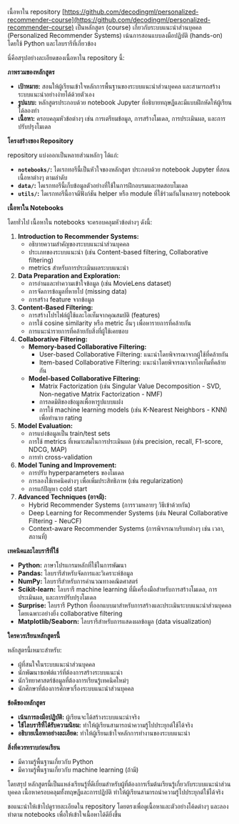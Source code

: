 เนื้อหาใน repository [https://github.com/decodingml/personalized-recommender-course](https://github.com/decodingml/personalized-recommender-course) เป็นหลักสูตร (course) เกี่ยวกับระบบแนะนำส่วนบุคคล (Personalized Recommender Systems) เน้นการสอนแบบลงมือปฏิบัติ (hands-on) โดยใช้ Python และไลบรารีที่เกี่ยวข้อง

นี่คือสรุปอย่างละเอียดของเนื้อหาใน repository นี้:

**ภาพรวมของหลักสูตร**

*   **เป้าหมาย:** สอนให้ผู้เรียนเข้าใจหลักการพื้นฐานของระบบแนะนำส่วนบุคคล และสามารถสร้างระบบแนะนำอย่างง่ายได้ด้วยตัวเอง
*   **รูปแบบ:** หลักสูตรประกอบด้วย notebook Jupyter ที่อธิบายทฤษฎีและมีแบบฝึกหัดให้ผู้เรียนได้ลองทำ
*   **เนื้อหา:** ครอบคลุมหัวข้อต่างๆ เช่น การเตรียมข้อมูล, การสร้างโมเดล, การประเมินผล, และการปรับปรุงโมเดล

**โครงสร้างของ Repository**

repository แบ่งออกเป็นหลายส่วนหลักๆ ได้แก่:

*   **`notebooks/`:** ไดเรกทอรีนี้เป็นหัวใจของหลักสูตร ประกอบด้วย notebook Jupyter ที่สอนเนื้อหาต่างๆ ตามลำดับ
*   **`data/`:** ไดเรกทอรีนี้เก็บข้อมูลตัวอย่างที่ใช้ในการฝึกอบรมและทดสอบโมเดล
*   **`utils/`:** ไดเรกทอรีนี้อาจมีฟังก์ชัน helper หรือ module ที่ใช้ร่วมกันในหลายๆ notebook

**เนื้อหาใน Notebooks**

โดยทั่วไป เนื้อหาใน notebooks จะครอบคลุมหัวข้อต่างๆ ดังนี้:

1.  **Introduction to Recommender Systems:**
    *   อธิบายความสำคัญของระบบแนะนำส่วนบุคคล
    *   ประเภทของระบบแนะนำ (เช่น Content-based filtering, Collaborative filtering)
    *   metrics สำหรับการประเมินผลระบบแนะนำ
2.  **Data Preparation and Exploration:**
    *   การอ่านและทำความเข้าใจข้อมูล (เช่น MovieLens dataset)
    *   การจัดการข้อมูลที่หายไป (missing data)
    *   การสร้าง feature จากข้อมูล
3.  **Content-Based Filtering:**
    *   การสร้างโปรไฟล์ผู้ใช้และไอเท็มจากคุณสมบัติ (features)
    *   การใช้ cosine similarity หรือ metric อื่นๆ เพื่อหารายการที่คล้ายกัน
    *   การแนะนำรายการที่คล้ายกับสิ่งที่ผู้ใช้เคยชอบ
4.  **Collaborative Filtering:**
    *   **Memory-based Collaborative Filtering:**
        *   User-based Collaborative Filtering: แนะนำโดยพิจารณาจากผู้ใช้ที่คล้ายกัน
        *   Item-based Collaborative Filtering: แนะนำโดยพิจารณาจากไอเท็มที่คล้ายกัน
    *   **Model-based Collaborative Filtering:**
        *   Matrix Factorization (เช่น Singular Value Decomposition - SVD, Non-negative Matrix Factorization - NMF)
        *   การลดมิติของข้อมูลเพื่อหารูปแบบแฝง
        *   การใช้ machine learning models (เช่น K-Nearest Neighbors - KNN) เพื่อทำนาย rating
5.  **Model Evaluation:**
    *   การแบ่งข้อมูลเป็น train/test sets
    *   การใช้ metrics ที่เหมาะสมในการประเมินผล (เช่น precision, recall, F1-score, NDCG, MAP)
    *   การทำ cross-validation
6.  **Model Tuning and Improvement:**
    *   การปรับ hyperparameters ของโมเดล
    *   การลองใช้เทคนิคต่างๆ เพื่อเพิ่มประสิทธิภาพ (เช่น regularization)
    *   การแก้ปัญหา cold start
7.  **Advanced Techniques (อาจมี):**
    *   Hybrid Recommender Systems (การรวมหลายๆ วิธีเข้าด้วยกัน)
    *   Deep Learning for Recommender Systems (เช่น Neural Collaborative Filtering - NeuCF)
    *   Context-aware Recommender Systems (การพิจารณาบริบทต่างๆ เช่น เวลา, สถานที่)

**เทคนิคและไลบรารีที่ใช้**

*   **Python:** ภาษาโปรแกรมหลักที่ใช้ในการพัฒนา
*   **Pandas:** ไลบรารีสำหรับจัดการและวิเคราะห์ข้อมูล
*   **NumPy:** ไลบรารีสำหรับการคำนวณทางคณิตศาสตร์
*   **Scikit-learn:** ไลบรารี machine learning ที่มีเครื่องมือสำหรับการสร้างโมเดล, การประเมินผล, และการปรับปรุงโมเดล
*   **Surprise:** ไลบรารี Python ที่ออกแบบมาสำหรับการสร้างและประเมินระบบแนะนำส่วนบุคคล โดยเฉพาะอย่างยิ่ง collaborative filtering
*   **Matplotlib/Seaborn:** ไลบรารีสำหรับการแสดงผลข้อมูล (data visualization)

**ใครควรเรียนหลักสูตรนี้**

หลักสูตรนี้เหมาะสำหรับ:

*   ผู้ที่สนใจในระบบแนะนำส่วนบุคคล
*   นักพัฒนาซอฟต์แวร์ที่ต้องการสร้างระบบแนะนำ
*   นักวิทยาศาสตร์ข้อมูลที่ต้องการเรียนรู้เทคนิคใหม่ๆ
*   นักศึกษาที่ต้องการศึกษาเรื่องระบบแนะนำส่วนบุคคล

**ข้อดีของหลักสูตร**

*   **เน้นการลงมือปฏิบัติ:** ผู้เรียนจะได้สร้างระบบแนะนำจริง
*   **ใช้ไลบรารีที่ได้รับความนิยม:** ทำให้ผู้เรียนสามารถนำความรู้ไปประยุกต์ใช้ได้จริง
*   **อธิบายเนื้อหาอย่างละเอียด:** ทำให้ผู้เรียนเข้าใจหลักการทำงานของระบบแนะนำ

**สิ่งที่ควรทราบก่อนเรียน**

*   มีความรู้พื้นฐานเกี่ยวกับ Python
*   มีความรู้พื้นฐานเกี่ยวกับ machine learning (ถ้ามี)

โดยสรุป หลักสูตรนี้เป็นแหล่งเรียนรู้ที่ดีเยี่ยมสำหรับผู้ที่ต้องการเริ่มต้นเรียนรู้เกี่ยวกับระบบแนะนำส่วนบุคคล เนื้อหาครอบคลุมทั้งทฤษฎีและการปฏิบัติ ทำให้ผู้เรียนสามารถนำความรู้ไปประยุกต์ใช้ได้จริง

ขอแนะนำให้เข้าไปดูรายละเอียดใน repository โดยตรงเพื่อดูเนื้อหาและตัวอย่างโค้ดต่างๆ และลองทำตาม notebooks เพื่อให้เข้าใจเนื้อหาได้ดียิ่งขึ้น
